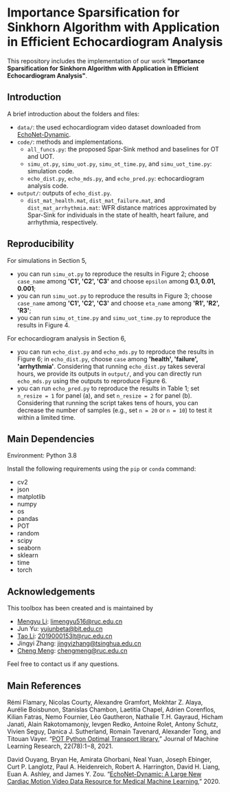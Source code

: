 # Importance Sparsification for Sinkhorn Algorithm with Application in Efficient Echocardiogram Analysis
This repository includes the implementation of our work **"Importance Sparsification for Sinkhorn Algorithm with Application in Efficient Echocardiogram Analysis"**.


## Introduction
A brief introduction about the folders and files:
* `data/`: the used echocardiogram video dataset downloaded from [EchoNet-Dynamic](https://echonet.github.io/dynamic/).
* `code/`: methods and implementations.
    * `all_funcs.py`: the proposed Spar-Sink method and baselines for OT and UOT.
    * `simu_ot.py`, `simu_uot.py`, `simu_ot_time.py`, and `simu_uot_time.py`: simulation code.
    * `echo_dist.py`, `echo_mds.py`, and `echo_pred.py`: echocardiogram analysis code.
* `output/`: outputs of `echo_dist.py`.
    * `dist_mat_health.mat`, `dist_mat_failure.mat`, and `dist_mat_arrhythmia.mat`: WFR distance matrices approximated by Spar-Sink for individuals in the state of health, heart failure, and arrhythmia, respectively.


## Reproducibility
For simulations in Section 5,
* you can run `simu_ot.py` to reproduce the results in Figure 2; choose `case_name` among **'C1', 'C2', 'C3'** and choose `epsilon` among **0.1, 0.01, 0.001**;
* you can run `simu_uot.py` to reproduce the results in Figure 3; choose `case_name` among **'C1', 'C2', 'C3'** and choose `eta_name` among **'R1', 'R2', 'R3'**;
* you can run `simu_ot_time.py` and `simu_uot_time.py` to reproduce the results in Figure 4.

For echocardiogram analysis in Section 6,
* you can run `echo_dist.py` and `echo_mds.py` to reproduce the results in Figure 6; in `echo_dist.py`, choose `case` among **'health', 'failure', 'arrhythmia'**. Considering that running `echo_dist.py` takes several hours, we provide its outputs in `output/`, and you can directly run `echo_mds.py` using the outputs to reproduce Figure 6.
* you can run `echo_pred.py` to reproduce the results in Table 1; set `n_resize = 1` for panel (a), and set `n_resize = 2` for panel (b). Considering that running the script takes tens of hours, you can decrease the number of samples (e.g., set `n = 20` or `n = 10`) to test it within a limited time.


## Main Dependencies
Environment: Python 3.8

Install the following requirements using the `pip` or `conda` command:
* cv2
* json
* matplotlib
* numpy
* os
* pandas
* POT
* random
* scipy
* seaborn
* sklearn
* time
* torch


## Acknowledgements

This toolbox has been created and is maintained by

* [Mengyu Li](https://github.com/Mengyu8042): limengyu516@ruc.edu.cn
* Jun Yu: yujunbeta@bit.edu.cn
* [Tao Li](https://github.com/sherlockLitao): 2019000153lt@ruc.edu.cn
* Jingyi Zhang: jingyizhang@tsinghua.edu.cn
* [Cheng Meng](https://github.com/ChengzijunAixiaoli): chengmeng@ruc.edu.cn

Feel free to contact us if any questions.

## Main References
Rémi Flamary, Nicolas Courty, Alexandre Gramfort, Mokhtar Z. Alaya, Aurélie Boisbunon, Stanislas Chambon, Laetitia Chapel, Adrien Corenflos, Kilian Fatras, Nemo Fournier, Léo Gautheron, Nathalie T.H. Gayraud, Hicham Janati, Alain Rakotomamonjy, Ievgen Redko, Antoine Rolet, Antony Schutz, Vivien Seguy, Danica J. Sutherland, Romain Tavenard, Alexander Tong, and Titouan Vayer. “[POT Python Optimal Transport library](https://pythonot.github.io/),” Journal of Machine Learning Research, 22(78):1−8, 2021.

David Ouyang, Bryan He, Amirata Ghorbani, Neal Yuan, Joseph Ebinger, Curt P. Langlotz, Paul A. Heidenreich, Robert A. Harrington, David H. Liang, Euan A. Ashley, and James Y. Zou. “[EchoNet-Dynamic: A Large New Cardiac Motion Video Data Resource for Medical Machine Learning](https://echonet.github.io/dynamic/),” 2020.
